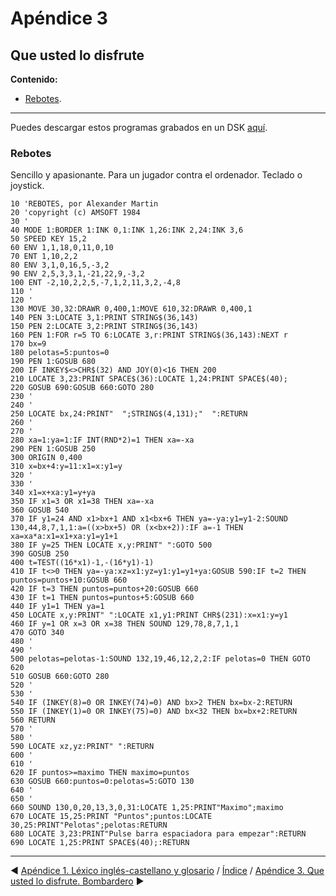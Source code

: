# Apéndice 3

##  Que usted lo disfrute

**Contenido:**

* [Rebotes](#rebotes).

***

Puedes descargar estos programas grabados en un DSK [aquí](dsk/cpc6128.dsk).

### Rebotes

Sencillo y apasionante. Para un jugador contra el ordenador. Teclado o joystick. 

```basic
10 'REBOTES, por Alexander Martin
20 'copyright (c) AMSOFT 1984
30 '
40 MODE 1:BORDER 1:INK 0,1:INK 1,26:INK 2,24:INK 3,6
50 SPEED KEY 15,2
60 ENV 1,1,18,0,11,0,10
70 ENT 1,10,2,2
80 ENV 3,1,0,16,5,-3,2
90 ENV 2,5,3,3,1,-21,22,9,-3,2
100 ENT -2,10,2,2,5,-7,1,2,11,3,2,-4,8
110 '
120 '
130 MOVE 30,32:DRAWR 0,400,1:MOVE 610,32:DRAWR 0,400,1
140 PEN 3:LOCATE 3,1:PRINT STRING$(36,143)
150 PEN 2:LOCATE 3,2:PRINT STRING$(36,143)
160 PEN 1:FOR r=5 TO 6:LOCATE 3,r:PRINT STRING$(36,143):NEXT r
170 bx=9
180 pelotas=5:puntos=0
190 PEN 1:GOSUB 680
200 IF INKEY$<>CHR$(32) AND JOY(0)<16 THEN 200
210 LOCATE 3,23:PRINT SPACE$(36):LOCATE 1,24:PRINT SPACE$(40);
220 GOSUB 690:GOSUB 660:GOTO 280
230 '
240 '
250 LOCATE bx,24:PRINT"  ";STRING$(4,131);"  ":RETURN
260 '
270 '
280 xa=1:ya=1:IF INT(RND*2)=1 THEN xa=-xa
290 PEN 1:GOSUB 250
300 ORIGIN 0,400
310 x=bx+4:y=11:x1=x:y1=y
320 '
330 '
340 x1=x+xa:y1=y+ya
350 IF x1=3 OR x1=38 THEN xa=-xa
360 GOSUB 540
370 IF y1=24 AND x1>bx+1 AND x1<bx+6 THEN ya=-ya:y1=y1-2:SOUND 130,44,8,7,1,1:a=((x>bx+5) OR (x<bx+2)):IF a=-1 THEN xa=xa*a:x1=x1+xa:y1=y1+1
380 IF y=25 THEN LOCATE x,y:PRINT" ":GOTO 500
390 GOSUB 250
400 t=TEST((16*x1)-1,-(16*y1)-1)
410 IF t<>0 THEN ya=-ya:xz=x1:yz=y1:y1=y1+ya:GOSUB 590:IF t=2 THEN puntos=puntos+10:GOSUB 660
420 IF t=3 THEN puntos=puntos+20:GOSUB 660
430 IF t=1 THEN puntos=puntos+5:GOSUB 660
440 IF y1=1 THEN ya=1
450 LOCATE x,y:PRINT" ":LOCATE x1,y1:PRINT CHR$(231):x=x1:y=y1
460 IF y=1 OR x=3 OR x=38 THEN SOUND 129,78,8,7,1,1
470 GOTO 340
480 '
490 '
500 pelotas=pelotas-1:SOUND 132,19,46,12,2,2:IF pelotas=0 THEN GOTO 620
510 GOSUB 660:GOTO 280
520 '
530 '
540 IF (INKEY(8)=0 OR INKEY(74)=0) AND bx>2 THEN bx=bx-2:RETURN
550 IF (INKEY(1)=0 OR INKEY(75)=0) AND bx<32 THEN bx=bx+2:RETURN
560 RETURN
570 '
580 '
590 LOCATE xz,yz:PRINT" ":RETURN
600 '
610 '
620 IF puntos>=maximo THEN maximo=puntos
630 GOSUB 660:puntos=0:pelotas=5:GOTO 130
640 '
650 '
660 SOUND 130,0,20,13,3,0,31:LOCATE 1,25:PRINT"Maximo";maximo
670 LOCATE 15,25:PRINT "Puntos";puntos:LOCATE 30,25:PRINT"Pelotas";pelotas:RETURN
680 LOCATE 3,23:PRINT"Pulse barra espaciadora para empezar":RETURN
690 LOCATE 1,25:PRINT SPACE$(40);:RETURN
```

***

&#9664; [Apéndice 1. Léxico inglés-castellano y glosario](A02.-Léxico-inglés-castellano-y-glosario)   /  [Índice](0.03.-Contenido)  /   [Apéndice 3. Que usted lo disfrute. Bombardero](A03.-Que-usted-lo-disfrute.-Bombardero) &#9654;